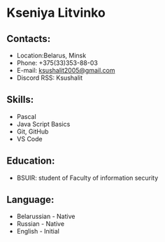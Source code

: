 # Kseniya Litvinko
## Contacts:
* Location:Belarus, Minsk
* Phone:  +375(33)353-88-03
* E-mail: ksushalit2005@gmail.com
* Discord RSS: Ksushalit
## Skills:
* Pascal
* Java Script Basics
* Git, GitHub
* VS Code
## Education: 
* BSUIR: student of Faculty of information security
## Language:
* Belarussian - Native
* Russian - Native
* English - Initial

